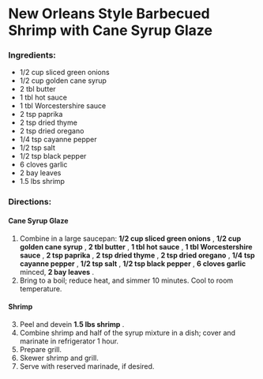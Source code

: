 # New Orleans Style Barbecued Shrimp with Cane Syrup Glaze 

### Ingredients: 
* 1/2 cup sliced green onions
* 1/2 cup golden cane syrup
* 2 tbl butter
* 1 tbl hot sauce
* 1 tbl Worcestershire sauce
* 2 tsp paprika
* 2 tsp dried thyme
* 2 tsp dried oregano
* 1/4 tsp cayanne pepper
* 1/2 tsp salt
* 1/2 tsp black pepper
* 6 cloves garlic
* 2 bay leaves
* 1.5 lbs shrimp

### Directions: 

#### Cane Syrup Glaze
1. Combine in a large saucepan: **1/2 cup sliced green onions** , **1/2 cup golden cane syrup** , **2 tbl butter** , **1 tbl hot sauce** , **1 tbl Worcestershire sauce** , **2 tsp paprika** , **2 tsp dried thyme** , **2 tsp dried oregano** , **1/4 tsp cayanne pepper** , **1/2 tsp salt** , **1/2 tsp black pepper** , **6 cloves garlic** minced, **2 bay leaves** . 
2. Bring to a boil; reduce heat, and simmer 10 minutes. Cool to room temperature. 



#### Shrimp
3. Peel and devein **1.5 lbs shrimp** . 
4. Combine shrimp and half of the syrup mixture in a dish; cover and marinate in refrigerator 1 hour. 
5. Prepare grill. 
6. Skewer shrimp and grill. 
7. Serve with reserved marinade, if desired. 


